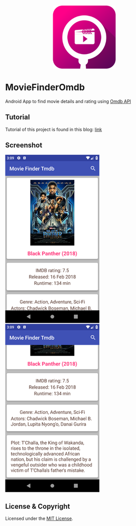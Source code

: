 <p align="center"><img src="logo/1024px.png" alt="MovieFinderOmdb" height="200px"></p>

# MovieFinderOmdb
Android App to find movie details and rating using [Omdb API](http://omdbapi.com/)

## Tutorial

Tutorial of this project is found in this blog: 
[link](https://tobiburblog.wordpress.com/2018/04/23/android-movie-finder-app-tutorial/)

## Screenshot

<img src = "images/1.png" width="300"> <img src = "images/2.png" width="300">


## License & Copyright

Licensed under the [MIT License](LICENSE).
